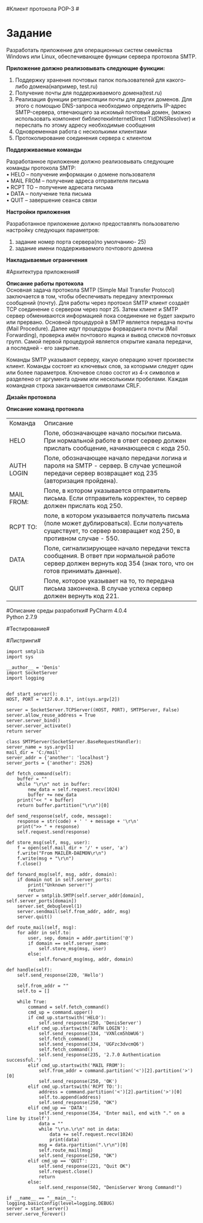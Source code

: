 #Клиент протокола POP-3 #
  
#     Задание #
Разработать  приложение  для  операционных  систем  семейства
Windows или Linux, обеспечивающее функции сервера протокола SMTP. 

**Приложение  должно  реализовывать  следующие функции:**

1)  Поддержку  хранения  почтовых  папок  пользователей  для  какого-либо домена(например, test.ru)   
2)  Получение почты для поддерживаемого домена(test.ru)    
3)  Реализация  функции  ретрансляции  почты  для  других  доменов.  Для
этого  с  помощью DNS-запроса  необходимо  определить IP-адрес 
SMTP-сервера,  отвечающего  за  искомый  почтовый  домен,  (можно использовать  компонент  библиотекиInternetDirect TIdDNSResolver) 
и переслать по этому адресу необходимые сообщения    
4)  Одновременная работа с несколькими клиентами   
5)  Протоколирование соединения сервера с клиентом  


**Поддерживаемые  команды**

Разработанное  приложение  должно  реализовывать следующие команды протокола SMTP:     
•  HELO – получение информации о домене пользователя   
•  MAIL FROM – получение адреса отправителя письма   
•  RCPT TO – получение адресата письма   
•  DATA – получение тела письма    
•  QUIT – завершение сеанса связи   
 
**Настройки  приложения**   

Разработанное  приложение  должно  предоставлять пользователю настройку следующих параметров:   
1)  задание номер порта сервера(по умолчанию- 25)    
2)  задание имени поддерживаемого почтового домена 

**Накладываемые ограничения**



#Архитектура приложения#

**Описание работы протокола**   
Основная задача протокола SMTP (Simple Mail Transfer Protocol) заключается в том, чтобы обеспечивать передачу электронных сообщений (почту). Для работы через протокол SMTP клиент создаёт TCP соединение с сервером через порт 25. Затем клиент и SMTP сервер обмениваются информацией пока соединение не будет закрыто или прервано. Основной процедурой в SMTP является передача почты (Mail Procedure). Далее идут процедуры форвардинга почты (Mail Forwarding), проверка имён почтового ящика и вывод списков почтовых групп. Самой первой процедурой является открытие канала передачи, а последней - его закрытие.

Команды SMTP указывают серверу, какую операцию хочет произвести клиент. Команды состоят из ключевых слов, за которыми следует один или более параметров. Ключевое слово состот из 4-х символов и разделено от аргумента одним или несколькими пробелами. Каждая командная строка заканчивается символами CRLF.

**Дизайн протокола**  

**Описание команд протокола**
<table>
  <tr>
    <td> Команда</td>
	<td>Описание</td>
  </tr>
	<td>HELO</td>
	<td>Поле, обозначающее начало посылки письма. При нормальной работе в ответ сервер должен прислать сообщение, начинающееся с кода 250.</td>
<tr>
    <td>AUTH LOGIN</td>
	<td>Поле, обозначающее начало передачи логина и пароля на SMTP - сервер. В случае успешной передачи сервер возвращает код 235 (авторизация пройдена).</td><tr>
<tr>
    <td>MAIL FROM:</td>
	<td>Поле, в котором указывается отправитель письма. Если отправитель корректен, то сервер должен прислать код 250.</td><tr>
<tr>
    <td>RCPT TO:</td>
	<td>поле, в котором указывается получатель письма (поле может дублироваться). Если получатель существует, то сервер возвращает код 250, в противном случае - 550.</td><tr>
<tr>	
    <td>DATA</td>
	<td>Поле, сигнализирующее начало передачи текста сообщения. В ответ при нормальной работе сервер должен вернуть код 354 (знак того, что он готов принимать данные).</td>
<tr>
    <td>QUIT </td>
	<td>Поле, которое указывает на то, то передача письма закончена. В случае успеха сервер должен вернуть код 221.</td>
<tr>
</table>

#Описание среды разработки#
PyCharm 4.0.4    
Python 2.7.9     

#Тестирование#


#Листринги#

	import smtplib
	import sys
	
	__author__ = 'Denis'
	import SocketServer
	import logging


	def start_server():
    HOST, PORT = "127.0.0.1", int(sys.argv[2])

    server = SocketServer.TCPServer((HOST, PORT), SMTPServer, False)
    server.allow_reuse_address = True
    server.server_bind()
    server.server_activate()
    return server

	class SMTPServer(SocketServer.BaseRequestHandler):
    server_name = sys.argv[1]
    mail_dir = 'C:/mail'
    server_addr = {'another': 'localhost'}
    server_ports = {'another': 2526}

    def fetch_command(self):
        buffer = ""
        while "\r\n" not in buffer:
            new_data = self.request.recv(1024)
            buffer += new_data
        print("<< " + buffer)
        return buffer.partition("\r\n")[0]

    def send_response(self, code, message):
        response = str(code) + ' ' + message + '\r\n'
        print(">> " + response)
        self.request.send(response)

    def store_msg(self, msg, user):
        f = open(self.mail_dir + '/' + user, 'a')
        f.write("From MAILER-DAEMON\r\n")
        f.write(msg + "\r\n")
        f.close()

    def forward_msg(self, msg, addr, domain):
        if domain not in self.server_ports:
            print("Unknown server!")
            return
        server = smtplib.SMTP(self.server_addr[domain], self.server_ports[domain])
        server.set_debuglevel(1)
        server.sendmail(self.from_addr, addr, msg)
        server.quit()

    def route_mail(self, msg):
        for addr in self.to:
            user, sep, domain = addr.partition('@')
            if domain == self.server_name:
                self.store_msg(msg, user)
            else:
                self.forward_msg(msg, addr, domain)

    def handle(self):
        self.send_response(220, 'Hello')

        self.from_addr = ""
        self.to = []

        while True:
            command = self.fetch_command()
            cmd_up = command.upper()
            if cmd_up.startswith('HELO'):
                self.send_response(250, 'DenisServer')
            elif cmd_up.startswith('AUTH LOGIN'):
                self.send_response(334, 'VXNlcm5hbWU6')
                self.fetch_command()
                self.send_response(334, 'UGFzc3dvcmQ6')
                self.fetch_command()
                self.send_response(235, '2.7.0 Authentication successful.')
            elif cmd_up.startswith('MAIL FROM'):
                self.from_addr = command.partition('<')[2].partition('>')[0]
                self.send_response(250, 'OK')
            elif cmd_up.startswith('RCPT TO:'):
                address = command.partition('<')[2].partition('>')[0]
                self.to.append(address)
                self.send_response(250, "OK")
            elif cmd_up == 'DATA':
                self.send_response(354, 'Enter mail, end with "." on a line by itself')
                data = ""
                while "\r\n.\r\n" not in data:
                    data += self.request.recv(1024)
                    print(data)
                msg = data.rpartition(".\r\n")[0]
                self.route_mail(msg)
                self.send_response(250, "OK")
            elif cmd_up == 'QUIT':
                self.send_response(221, "Quit OK")
                self.request.close()
                return
            else:
                self.send_response(502, "DenisServer Wrong Command!")

	if __name__ == "__main__":
    logging.basicConfig(level=logging.DEBUG)
    server = start_server()
    server.serve_forever()
